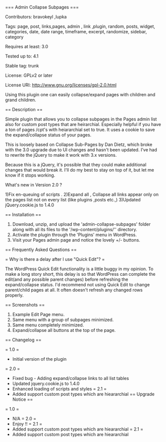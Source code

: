 === Admin Collapse Subpages ===

Contributors:  bravokeyl ,lupka 

Tags: page, post, links,pages, admin , link ,plugin, random, posts, widget, categories, date, date range, timeframe, excerpt, randomize, sidebar, category

Requires at least: 3.0

Tested up to: 4.1

Stable tag: trunk

License: GPLv2 or later

License URI: http://www.gnu.org/licenses/gpl-2.0.html

Using this plugin one can easily collapse/expand pages with children and grand children.

== Description ==

Simple plugin that allows you to collapse subpages in the Pages admin list also for custom post types that are heirarchial. Especially helpful if you have a ton of pages /cpt's with heiararchial set to true. It uses a cookie to save the expand/collapse status of your pages.

This is loosely based on Collapse Sub-Pages by Dan Dietz, which broke with the 3.0 upgrade due to UI changes and hasn't been updated. I've had to rewrite the jQuery to make it work with 3.x versions. 

Because this is a jQuery, it's possible that they could make additional changes that would break it. I'll do my best to stay on top of it, but let me know if it stops working.

What's new in Version 2.0 ?

1)Fix en-queuing of scripts .
2)Expand all , Collapse all links appear only on the pages list not on every list (like plugins ,posts etc.,)
3)Updated jQuery.cookie.js to 1.4.0

== Installation ==

1. Download, unzip, and upload the 'admin-collapse-subpages' folder along with all its files to the '/wp-content/plugins/'' directory.
2. Activate the plugin through the 'Plugins' menu in WordPress.
3. Visit your Pages admin page and notice the lovely +/- buttons.

== Frequently Asked Questions ==

= Why is there a delay after I use "Quick Edit"? =

The WordPress Quick Edit functionality is a little buggy in my opinion. To make a long story short, this delay is so that WordPress can complete the edit(and any possible parent changes) before refreshing the expand/collapse status.
I'd recommend not using Quick Edit to change parent/child pages at all. It often doesn't refresh any changed rows properly.

== Screenshots ==

1. Example Edit Page menu.
2. Same menu with a group of subpages minimized.
3. Same menu completely minimized.
4. Expand/collapse all buttons at the top of the page.

== Changelog ==

= 1.0 =
* Initial version of the plugin

= 2.0 =
* Fixed bug - Adding expand/collapse links to all list tables
* Updated jquery.cookie.js to 1.4.0
* Enhanced loading of scripts and styles 
= 2.1 =
* Added support custom post types which are hieararchial
== Upgrade Notice ==

= 1.0 =
* N/A
= 2.0 =
* Enjoy !!
= 2.1 =
* Added support custom post types which are hieararchial
= 2.1 =
* Added support custom post types which are hieararchial
